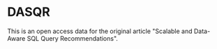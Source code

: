 # DASQR
This is an open access data for the original article "Scalable and Data-Aware SQL Query Recommendations".
